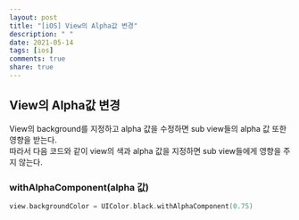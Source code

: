 ```yaml
---
layout: post
title: "[iOS] View의 Alpha값 변경"
description: " "
date: 2021-05-14
tags: [ios]
comments: true
share: true
---
```


## View의 Alpha값 변경    
View의 background를 지정하고 alpha 값을 수정하면 sub view들의 alpha 값 또한 영향을 받는다.   
따라서 다음 코드와 같이 view의 색과 alpha 값을 지정하면 sub view들에게 영향을 주지 않는다.    

### withAlphaComponent(alpha 값)
```swift        
view.backgroundColor = UIColor.black.withAlphaComponent(0.75)
```
